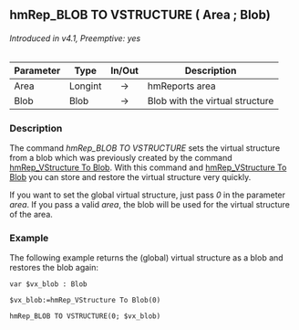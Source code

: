 ## hmRep_BLOB TO VSTRUCTURE ( Area ; Blob)
###### Introduced in v4.1, Preemptive: yes

|Parameter|Type|In/Out|Description
|---|---|:---:|---
|Area|Longint|→|hmReports area
|Blob|Blob|→|Blob with the virtual structure

### Description
The command *hmRep_BLOB TO VSTRUCTURE* sets the virtual structure from a blob which was previously created by the command [hmRep_VStructure To Blob](hmRep_VStructureToBlob.md). With this command and [hmRep_VStructure To Blob](hmRep_VStructureToBlob.md) you can store and restore the virtual structure very quickly.

If you want to set the global virtual structure, just pass *0* in the parameter *area*. If you pass a valid *area*, the blob will be used for the virtual structure of the area.

### Example
The following example returns the (global) virtual structure as a blob and restores the blob again:

```4d
var $vx_blob : Blob

$vx_blob:=hmRep_VStructure To Blob(0)

hmRep_BLOB TO VSTRUCTURE(0; $vx_blob)
```

